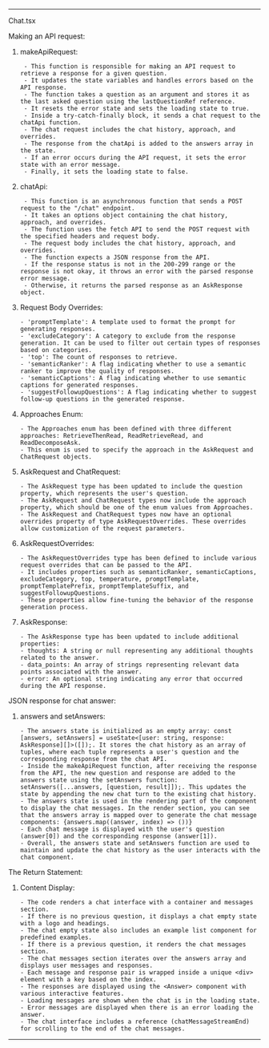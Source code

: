 ---------------------------------------------------------------------------------------------------------------------------------------------------------------------
Chat.tsx

Making an API request:

1. makeApiRequest:

        - This function is responsible for making an API request to retrieve a response for a given question.
        - It updates the state variables and handles errors based on the API response.
        - The function takes a question as an argument and stores it as the last asked question using the lastQuestionRef reference.
        - It resets the error state and sets the loading state to true.
        - Inside a try-catch-finally block, it sends a chat request to the chatApi function.
        - The chat request includes the chat history, approach, and overrides.
        - The response from the chatApi is added to the answers array in the state.
        - If an error occurs during the API request, it sets the error state with an error message.
        - Finally, it sets the loading state to false.

2. chatApi:
        
        - This function is an asynchronous function that sends a POST request to the "/chat" endpoint.
        - It takes an options object containing the chat history, approach, and overrides.
        - The function uses the fetch API to send the POST request with the specified headers and request body.
        - The request body includes the chat history, approach, and overrides.
        - The function expects a JSON response from the API.
        - If the response status is not in the 200-299 range or the response is not okay, it throws an error with the parsed response         error message.
        - Otherwise, it returns the parsed response as an AskResponse object.

3. Request Body Overrides:

       - 'promptTemplate': A template used to format the prompt for generating responses.
       - 'excludeCategory': A category to exclude from the response generation. It can be used to filter out certain types of responses based on categories.
       - 'top': The count of responses to retrieve.
       - 'semanticRanker': A flag indicating whether to use a semantic ranker to improve the quality of responses.
       - 'semanticCaptions': A flag indicating whether to use semantic captions for generated responses.
       - 'suggestFollowupQuestions': A flag indicating whether to suggest follow-up questions in the generated response.

4. Approaches Enum:

       - The Approaches enum has been defined with three different approaches: RetrieveThenRead, ReadRetrieveRead, and ReadDecomposeAsk.
       - This enum is used to specify the approach in the AskRequest and ChatRequest objects.

5. AskRequest and ChatRequest:

       - The AskRequest type has been updated to include the question property, which represents the user's question.
       - The AskRequest and ChatRequest types now include the approach property, which should be one of the enum values from Approaches.
       - The AskRequest and ChatRequest types now have an optional overrides property of type AskRequestOverrides. These overrides allow customization of the request parameters.

6. AskRequestOverrides:

       - The AskRequestOverrides type has been defined to include various request overrides that can be passed to the API.
       - It includes properties such as semanticRanker, semanticCaptions, excludeCategory, top, temperature, promptTemplate, promptTemplatePrefix, promptTemplateSuffix, and suggestFollowupQuestions.
       - These properties allow fine-tuning the behavior of the response generation process.

7. AskResponse:

       - The AskResponse type has been updated to include additional properties:
       - thoughts: A string or null representing any additional thoughts related to the answer.
       - data_points: An array of strings representing relevant data points associated with the answer.
       - error: An optional string indicating any error that occurred during the API response.

JSON response for chat answer:

1. answers and setAnswers:

       - The answers state is initialized as an empty array: const [answers, setAnswers] = useState<[user: string, response: AskResponse][]>([]);. It stores the chat history as an array of tuples, where each tuple represents a user's question and the corresponding response from the chat API.
       - Inside the makeApiRequest function, after receiving the response from the API, the new question and response are added to the answers state using the setAnswers function: setAnswers([...answers, [question, result]]);. This updates the state by appending the new chat turn to the existing chat history.
       - The answers state is used in the rendering part of the component to display the chat messages. In the render section, you can see that the answers array is mapped over to generate the chat message components: {answers.map((answer, index) => ())}
       - Each chat message is displayed with the user's question (answer[0]) and the corresponding response (answer[1]).
       - Overall, the answers state and setAnswers function are used to maintain and update the chat history as the user interacts with the chat component.

The Return Statement:

1. Content Display:

       - The code renders a chat interface with a container and messages section.
       - If there is no previous question, it displays a chat empty state with a logo and headings.
       - The chat empty state also includes an example list component for predefined examples.
       - If there is a previous question, it renders the chat messages section.
       - The chat messages section iterates over the answers array and displays user messages and responses.
       - Each message and response pair is wrapped inside a unique <div> element with a key based on the index.
       - The responses are displayed using the <Answer> component with various interactive features.
       - Loading messages are shown when the chat is in the loading state.
       - Error messages are displayed when there is an error loading the answer.
       - The chat interface includes a reference (chatMessageStreamEnd) for scrolling to the end of the chat messages.
   
---------------------------------------------------------------------------------------------------------------------------------------------------------------------
